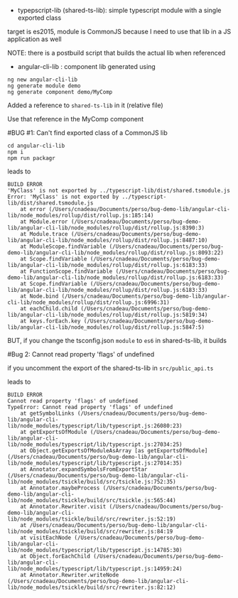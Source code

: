 - typepscript-lib (shared-ts-lib): simple typescript module with a single exported class

target is es2015, module is CommonJS because I need to use that lib
in a JS application as well

NOTE: there is a postbuild script that builds the actual lib when referenced

- angular-cli-lib : component lib generated using

```
ng new angular-cli-lib
ng generate module demo
ng generate component demo/MyComp
````

Added a reference to `shared-ts-lib` in it (relative file)

Use that reference in the MyComp component

#BUG #1: Can't find exported class of a CommonJS lib

```
cd angular-cli-lib
npm i
npm run packagr
```

leads to

```
BUILD ERROR
'MyClass' is not exported by ../typescript-lib/dist/shared.tsmodule.js
Error: 'MyClass' is not exported by ../typescript-lib/dist/shared.tsmodule.js
    at error (/Users/cnadeau/Documents/perso/bug-demo-lib/angular-cli-lib/node_modules/rollup/dist/rollup.js:185:14)
    at Module.error (/Users/cnadeau/Documents/perso/bug-demo-lib/angular-cli-lib/node_modules/rollup/dist/rollup.js:8390:3)
    at Module.trace (/Users/cnadeau/Documents/perso/bug-demo-lib/angular-cli-lib/node_modules/rollup/dist/rollup.js:8487:10)
    at ModuleScope.findVariable (/Users/cnadeau/Documents/perso/bug-demo-lib/angular-cli-lib/node_modules/rollup/dist/rollup.js:8093:22)
    at Scope.findVariable (/Users/cnadeau/Documents/perso/bug-demo-lib/angular-cli-lib/node_modules/rollup/dist/rollup.js:6183:33)
    at FunctionScope.findVariable (/Users/cnadeau/Documents/perso/bug-demo-lib/angular-cli-lib/node_modules/rollup/dist/rollup.js:6183:33)
    at Scope.findVariable (/Users/cnadeau/Documents/perso/bug-demo-lib/angular-cli-lib/node_modules/rollup/dist/rollup.js:6183:33)
    at Node.bind (/Users/cnadeau/Documents/perso/bug-demo-lib/angular-cli-lib/node_modules/rollup/dist/rollup.js:6996:31)
    at eachChild.child (/Users/cnadeau/Documents/perso/bug-demo-lib/angular-cli-lib/node_modules/rollup/dist/rollup.js:5819:34)
    at keys.forEach.key (/Users/cnadeau/Documents/perso/bug-demo-lib/angular-cli-lib/node_modules/rollup/dist/rollup.js:5847:5)
```

BUT, if you change the tsconfig.json `module` to `es6` in shared-ts-lib, it builds


#Bug 2: Cannot read property 'flags' of undefined

if you uncomment the export of the shared-ts-lib in `src/public_api.ts`

leads to 

```
BUILD ERROR
Cannot read property 'flags' of undefined
TypeError: Cannot read property 'flags' of undefined
    at getSymbolLinks (/Users/cnadeau/Documents/perso/bug-demo-lib/angular-cli-lib/node_modules/typescript/lib/typescript.js:26080:23)
    at getExportsOfModule (/Users/cnadeau/Documents/perso/bug-demo-lib/angular-cli-lib/node_modules/typescript/lib/typescript.js:27034:25)
    at Object.getExportsOfModuleAsArray [as getExportsOfModule] (/Users/cnadeau/Documents/perso/bug-demo-lib/angular-cli-lib/node_modules/typescript/lib/typescript.js:27014:35)
    at Annotator.expandSymbolsFromExportStar (/Users/cnadeau/Documents/perso/bug-demo-lib/angular-cli-lib/node_modules/tsickle/build/src/tsickle.js:752:35)
    at Annotator.maybeProcess (/Users/cnadeau/Documents/perso/bug-demo-lib/angular-cli-lib/node_modules/tsickle/build/src/tsickle.js:565:44)
    at Annotator.Rewriter.visit (/Users/cnadeau/Documents/perso/bug-demo-lib/angular-cli-lib/node_modules/tsickle/build/src/rewriter.js:52:19)
    at /Users/cnadeau/Documents/perso/bug-demo-lib/angular-cli-lib/node_modules/tsickle/build/src/rewriter.js:84:19
    at visitEachNode (/Users/cnadeau/Documents/perso/bug-demo-lib/angular-cli-lib/node_modules/typescript/lib/typescript.js:14785:30)
    at Object.forEachChild (/Users/cnadeau/Documents/perso/bug-demo-lib/angular-cli-lib/node_modules/typescript/lib/typescript.js:14959:24)
    at Annotator.Rewriter.writeNode (/Users/cnadeau/Documents/perso/bug-demo-lib/angular-cli-lib/node_modules/tsickle/build/src/rewriter.js:82:12)
```